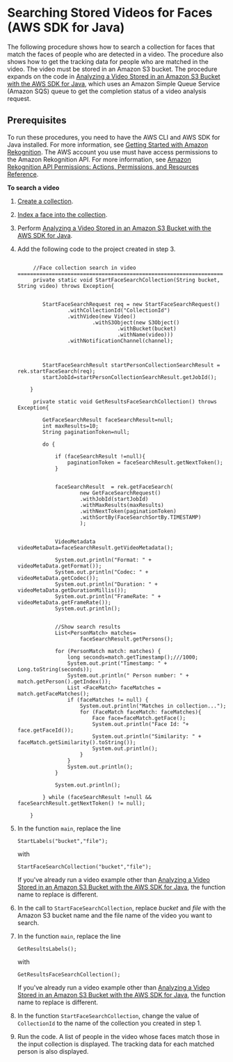 # Searching Stored Videos for Faces \(AWS SDK for Java\)<a name="procedure-person-search-videos"></a>

The following procedure shows how to search a collection for faces that match the faces of people who are detected in a video\. The procedure also shows how to get the tracking data for people who are matched in the video\. The video must be stored in an Amazon S3 bucket\. The procedure expands on the code in [Analyzing a Video Stored in an Amazon S3 Bucket with the AWS SDK for Java](video-analyzing-with-sqs.md), which uses an Amazon Simple Queue Service \(Amazon SQS\) queue to get the completion status of a video analysis request\. 

## Prerequisites<a name="moderate-images-prerequisites"></a>

To run these procedures, you need to have the AWS CLI and AWS SDK for Java installed\. For more information, see [Getting Started with Amazon Rekognition](getting-started.md)\. The AWS account you use must have access permissions to the Amazon Rekognition API\. For more information, see [Amazon Rekognition API Permissions: Actions, Permissions, and Resources Reference](api-permissions-reference.md)\. 

**To search a video**

1. [Create a collection](create-collection-procedure.md)\.

1. [Index a face into the collection](add-faces-to-collection-procedure.md)\.

1. Perform [Analyzing a Video Stored in an Amazon S3 Bucket with the AWS SDK for Java](video-analyzing-with-sqs.md)\.

1. Add the following code to the project created in step 3\.

   ```
        
        //Face collection search in video ==================================================================
        private static void StartFaceSearchCollection(String bucket, String video) throws Exception{
   
   
           StartFaceSearchRequest req = new StartFaceSearchRequest()
                   .withCollectionId("CollectionId")
                   .withVideo(new Video()
                           .withS3Object(new S3Object()
                                   .withBucket(bucket)
                                   .withName(video)))
                   .withNotificationChannel(channel);
   
   
   
           StartFaceSearchResult startPersonCollectionSearchResult = rek.startFaceSearch(req);
           startJobId=startPersonCollectionSearchResult.getJobId();
   
       } 
   
        private static void GetResultsFaceSearchCollection() throws Exception{
   
           GetFaceSearchResult faceSearchResult=null;
           int maxResults=10;
           String paginationToken=null;
   
           do {
   
               if (faceSearchResult !=null){
                   paginationToken = faceSearchResult.getNextToken();
               }
   
   
               faceSearchResult  = rek.getFaceSearch(
                       new GetFaceSearchRequest()
                       .withJobId(startJobId)
                       .withMaxResults(maxResults)
                       .withNextToken(paginationToken)
                       .withSortBy(FaceSearchSortBy.TIMESTAMP)
                       );
   
   
               VideoMetadata videoMetaData=faceSearchResult.getVideoMetadata();
   
               System.out.println("Format: " + videoMetaData.getFormat());
               System.out.println("Codec: " + videoMetaData.getCodec());
               System.out.println("Duration: " + videoMetaData.getDurationMillis());
               System.out.println("FrameRate: " + videoMetaData.getFrameRate());
               System.out.println();      
   
   
               //Show search results
               List<PersonMatch> matches= 
                       faceSearchResult.getPersons();
   
               for (PersonMatch match: matches) { 
                   long seconds=match.getTimestamp();///1000;
                   System.out.print("Timestamp: " + Long.toString(seconds));
                   System.out.println(" Person number: " + match.getPerson().getIndex());
                   List <FaceMatch> faceMatches = match.getFaceMatches();
                   if (faceMatches != null) {
                       System.out.println("Matches in collection...");
                       for (FaceMatch faceMatch: faceMatches){
                           Face face=faceMatch.getFace();
                           System.out.println("Face Id: "+ face.getFaceId());
                           System.out.println("Similarity: " + faceMatch.getSimilarity().toString());
                           System.out.println();
                       }
                   }
                   System.out.println();           
               } 
   
               System.out.println(); 
   
           } while (faceSearchResult !=null && faceSearchResult.getNextToken() != null);
   
       }
   ```

1. In the function `main`, replace the line 

    `StartLabels("bucket","file");` 

   with

    `StartFaceSearchCollection("bucket","file");` 

   If you've already run a video example other than [Analyzing a Video Stored in an Amazon S3 Bucket with the AWS SDK for Java](video-analyzing-with-sqs.md), the function name to replace is different\. 

1. In the call to `StartFaceSearchCollection`, replace *bucket* and *file* with the Amazon S3 bucket name and the file name of the video you want to search\.

1. In the function `main`, replace the line 

   `GetResultsLabels();`

   with

   `GetResultsFaceSearchCollection();`

   If you've already run a video example other than [Analyzing a Video Stored in an Amazon S3 Bucket with the AWS SDK for Java](video-analyzing-with-sqs.md), the function name to replace is different\.

1. In the function `StartFaceSearchCollection`, change the value of `CollectionId` to the name of the collection you created in step 1\.

1. Run the code\. A list of people in the video whose faces match those in the input collection is displayed\. The tracking data for each matched person is also displayed\.